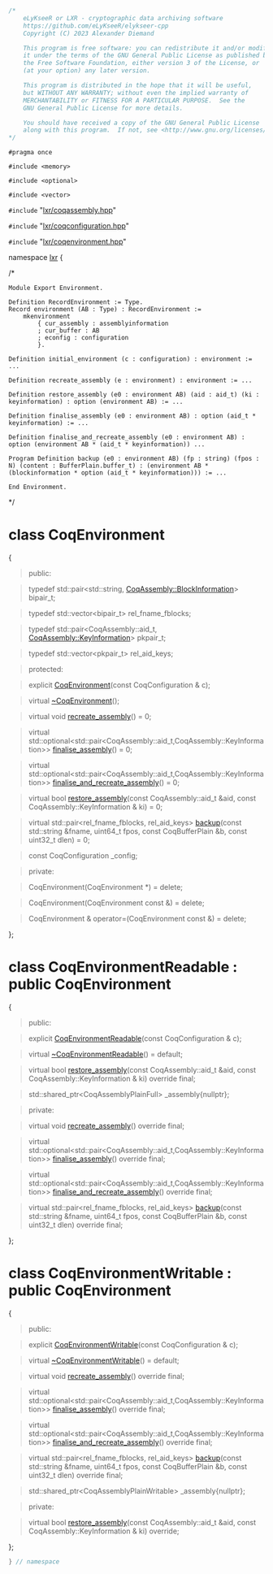 ```cpp

/*
    eLyKseeR or LXR - cryptographic data archiving software
    https://github.com/eLyKseeR/elykseer-cpp
    Copyright (C) 2023 Alexander Diemand

    This program is free software: you can redistribute it and/or modify
    it under the terms of the GNU General Public License as published by
    the Free Software Foundation, either version 3 of the License, or
    (at your option) any later version.

    This program is distributed in the hope that it will be useful,
    but WITHOUT ANY WARRANTY; without even the implied warranty of
    MERCHANTABILITY or FITNESS FOR A PARTICULAR PURPOSE.  See the
    GNU General Public License for more details.

    You should have received a copy of the GNU General Public License
    along with this program.  If not, see <http://www.gnu.org/licenses/>.
*/
```

`#pragma once`

`#include <memory>`

`#include <optional>`

`#include <vector>`

`#include` "[lxr/coqassembly.hpp](coqassembly.hpp.md)"

`#include` "[lxr/coqconfiguration.hpp](coqconfiguration.hpp.md)"

`#include` "[lxr/coqenvironment.hpp](coqenvironment.hpp.md)"


namespace [lxr](namespace.list) {

/*

```coq
Module Export Environment.

Definition RecordEnvironment := Type.
Record environment (AB : Type) : RecordEnvironment :=
    mkenvironment
        { cur_assembly : assemblyinformation
        ; cur_buffer : AB
        ; econfig : configuration
        }.

Definition initial_environment (c : configuration) : environment := ...

Definition recreate_assembly (e : environment) : environment := ...

Definition restore_assembly (e0 : environment AB) (aid : aid_t) (ki : keyinformation) : option (environment AB) := ...

Definition finalise_assembly (e0 : environment AB) : option (aid_t * keyinformation) := ...

Definition finalise_and_recreate_assembly (e0 : environment AB) : option (environment AB * (aid_t * keyinformation)) ...

Program Definition backup (e0 : environment AB) (fp : string) (fpos : N) (content : BufferPlain.buffer_t) : (environment AB * (blockinformation * option (aid_t * keyinformation))) := ...

End Environment.
```

*/

# class CoqEnvironment

{

>public:

>typedef std::pair&lt;std::string, [CoqAssembly::BlockInformation](coqassembly.hpp.md#struct-blockinformation)&gt; bipair_t;

>typedef std::vector&lt;bipair_t&gt; rel_fname_fblocks;

>typedef std::pair&lt;CoqAssembly::aid_t, [CoqAssembly::KeyInformation](coqassembly.hpp.md#struct-keyinformation)&gt; pkpair_t;

>typedef std::vector&lt;pkpair_t&gt; rel_aid_keys;


>protected:

>explicit [CoqEnvironment](coqenvironment_ctor.cpp.md)(const CoqConfiguration & c);

>virtual [~CoqEnvironment](coqenvironment_ctor.cpp.md)();


>virtual void [recreate_assembly](coqenvironment_functions.cpp.md)() = 0;

>virtual std::optional&lt;std::pair&lt;CoqAssembly::aid_t,CoqAssembly::KeyInformation&gt;&gt; [finalise_assembly](coqenvironment_functions.cpp.md)() = 0;

>virtual std::optional&lt;std::pair&lt;CoqAssembly::aid_t,CoqAssembly::KeyInformation&gt;&gt; [finalise_and_recreate_assembly](coqenvironment_functions.cpp.md)() = 0;

>virtual bool [restore_assembly](coqenvironment_functions.cpp.md)(const CoqAssembly::aid_t &aid, const CoqAssembly::KeyInformation & ki) = 0;

>virtual std::pair&lt;rel_fname_fblocks, rel_aid_keys&gt; [backup](coqenvironment_functions.cpp.md)(const std::string &fname, uint64_t fpos, const CoqBufferPlain &b, const uint32_t dlen) = 0;


>const CoqConfiguration _config;


>private:

>CoqEnvironment(CoqEnvironment *) = delete;

>CoqEnvironment(CoqEnvironment const &) = delete;

>CoqEnvironment & operator=(CoqEnvironment const &) = delete;

};


# class CoqEnvironmentReadable : public CoqEnvironment

{

>public:

>explicit [CoqEnvironmentReadable](coqenvironment_ctor.cpp.md)(const CoqConfiguration & c);

>virtual [~CoqEnvironmentReadable](coqenvironment_ctor.cpp.md)() = default;

>virtual bool [restore_assembly](coqenvironment_functions.cpp.md)(const CoqAssembly::aid_t &aid, const CoqAssembly::KeyInformation & ki) override final;

>std::shared_ptr&lt;CoqAssemblyPlainFull&gt; _assembly{nullptr};


>private:

>virtual void [recreate_assembly](coqenvironment_functions.cpp.md)() override final;

>virtual std::optional&lt;std::pair&lt;CoqAssembly::aid_t,CoqAssembly::KeyInformation&gt;&gt; [finalise_assembly](coqenvironment_functions.cpp.md)() override final;

>virtual std::optional&lt;std::pair&lt;CoqAssembly::aid_t,CoqAssembly::KeyInformation&gt;&gt; [finalise_and_recreate_assembly](coqenvironment_functions.cpp.md)() override final;

>virtual std::pair&lt;rel_fname_fblocks, rel_aid_keys&gt; [backup](coqenvironment_functions.cpp.md)(const std::string &fname, uint64_t fpos, const CoqBufferPlain &b, const uint32_t dlen) override final;

};


# class CoqEnvironmentWritable : public CoqEnvironment

{

>public:

>explicit [CoqEnvironmentWritable](coqenvironment_ctor.cpp.md)(const CoqConfiguration & c);

>virtual [~CoqEnvironmentWritable](coqenvironment_ctor.cpp.md)() = default;

>virtual void [recreate_assembly](coqenvironment_functions.cpp.md)() override final;

>virtual std::optional&lt;std::pair&lt;CoqAssembly::aid_t,CoqAssembly::KeyInformation&gt;&gt; [finalise_assembly](coqenvironment_functions.cpp.md)() override final;

>virtual std::optional&lt;std::pair&lt;CoqAssembly::aid_t,CoqAssembly::KeyInformation&gt;&gt; [finalise_and_recreate_assembly](coqenvironment_functions.cpp.md)() override final;

>virtual std::pair&lt;rel_fname_fblocks, rel_aid_keys&gt; [backup](coqenvironment_functions.cpp.md)(const std::string &fname, uint64_t fpos, const CoqBufferPlain &b, const uint32_t dlen) override final;

>std::shared_ptr&lt;CoqAssemblyPlainWritable&gt; _assembly{nullptr};


>private:

>virtual bool [restore_assembly](coqenvironment_functions.cpp.md)(const CoqAssembly::aid_t &aid, const CoqAssembly::KeyInformation & ki) override;

};

```cpp
} // namespace
```
